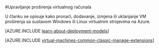 <properties
 pageTitle="Upravljanje proširenja virtualnog računala | Microsoft Azure"
 description="U članku se opisuje kako dodati pronaći, ažuriranje i uklanjanje datotečne nastavke za Azure virtualnim strojevima u modelu klasični implementacije."
 services="virtual-machines-linux"
 documentationCenter=""
 authors="squillace"
 manager="timlt"
 editor=""
 tags="azure-service-management"/>
<tags
 ms.service="virtual-machines-linux"
 ms.devlang="na"
 ms.topic="article"
 ms.tgt_pltfrm="vm-linux"
 ms.workload="infrastructure-services"
 ms.date="08/29/2016"
 ms.author="rasquill"/>

#<a name="manage-virtual-machine-extensions"></a>Upravljanje proširenja virtualnog računala

U članku se opisuje kako pronaći, dodavanje, izmjena ili uklanjanje VM proširenja sa sustavom Windows ili Linux virtualnim strojevima na Azure.

[AZURE.INCLUDE [learn-about-deployment-models](../../includes/learn-about-deployment-models-classic-include.md)]

[AZURE.INCLUDE [virtual-machines-common-classic-manage-extensions](../../includes/virtual-machines-common-classic-manage-extensions.md)]
